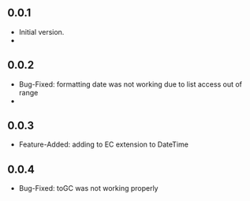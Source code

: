 ## 0.0.1

- Initial version.
-

## 0.0.2

- Bug-Fixed: formatting date was not working due to list access out of range
-

## 0.0.3

- Feature-Added: adding to EC extension to DateTime

## 0.0.4

- Bug-Fixed: toGC was not working properly

